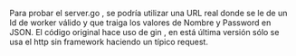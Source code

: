 Para probar el server.go , se podría utilizar una URL real donde se le de un Id de worker válido y que traiga los valores de Nombre y Password en JSON.
El código original hace uso de gin , en está última versión sólo se usa el http sin framework haciendo un típico request.

